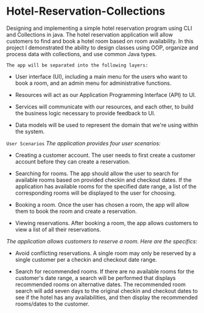 # Hotel-Reservation-Collections
Designing and implementing a simple hotel reservation program using CLI and Collections in java.
The hotel reservation application will allow customers to find and book a hotel room based on room availability. 
In this project I demonstrated the ability to design classes using OOP, organize and process data with collections, and use common Java types.

```The app will be separated into the following layers:```
- User interface (UI), including a main menu for the users who want to book a room, and an admin menu for administrative functions.
 
- Resources will act as our Application Programming Interface (API) to UI.
  
- Services will communicate with our resources, and each other, to build the business logic necessary to provide feedback to UI.
  
- Data models will be used to represent the domain that we're using within the system.
  
```User Scenarios```
_The application provides four user scenarios:_
- Creating a customer account. The user needs to first create a customer account before they can create a reservation.
  
- Searching for rooms. The app should allow the user to search for available rooms based on provided checkin and checkout dates. If the application has available rooms for the      specified date range, a list of the corresponding rooms will be displayed to the user for choosing.
  
- Booking a room. Once the user has chosen a room, the app will allow them to book the room and create a reservation.
  
- Viewing reservations. After booking a room, the app allows customers to view a list of all their reservations.

_The application allows customers to reserve a room. Here are the specifics:_

- Avoid conflicting reservations. A single room may only be reserved by a single customer per a checkin and checkout date range.
  
- Search for recommended rooms. If there are no available rooms for the customer's date range, a search will be performed that displays recommended rooms on alternative dates.
  The   recommended room search will add seven days to the original checkin and checkout dates to see if the hotel has any availabilities, and then display the recommended  
  rooms/dates     to the customer.
